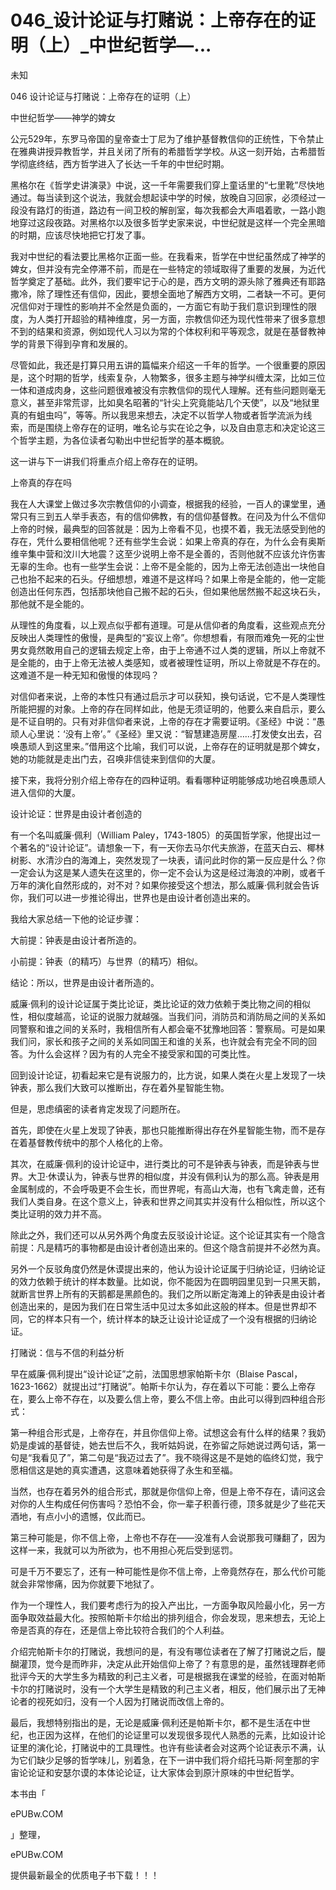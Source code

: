 # 046_设计论证与打赌说：上帝存在的证明（上）_中世纪哲学—...

未知

046 设计论证与打赌说：上帝存在的证明（上）

中世纪哲学——神学的婢女

公元529年，东罗马帝国的皇帝查士丁尼为了维护基督教信仰的正统性，下令禁止在雅典讲授异教哲学，并且关闭了所有的希腊哲学学校。从这一刻开始，古希腊哲学彻底终结，西方哲学进入了长达一千年的中世纪时期。

黑格尔在《哲学史讲演录》中说，这一千年需要我们穿上童话里的“七里靴”尽快地通过。每当读到这个说法，我就会想起读中学的时候，放晚自习回家，必须经过一段没有路灯的街道，路边有一间卫校的解剖室，每次我都会大声唱着歌，一路小跑地穿过这段夜路。对黑格尔以及很多哲学史家来说，中世纪就是这样一个完全黑暗的时期，应该尽快地把它打发了事。

我对中世纪的看法要比黑格尔正面一些。在我看来，哲学在中世纪虽然成了神学的婢女，但并没有完全停滞不前，而是在一些特定的领域取得了重要的发展，为近代哲学奠定了基础。此外，我们要牢记于心的是，西方文明的源头除了雅典还有耶路撒冷，除了理性还有信仰，因此，要想全面地了解西方文明，二者缺一不可。更何况信仰对于理性的影响并不全然是负面的，一方面它有助于我们意识到理性的限度，为人类打开超验的精神维度，另一方面，宗教信仰还为现代性带来了很多意想不到的结果和资源，例如现代人习以为常的个体权利和平等观念，就是在基督教神学的背景下得到孕育和发展的。

尽管如此，我还是打算只用五讲的篇幅来介绍这一千年的哲学。一个很重要的原因是，这个时期的哲学，线索复杂，人物繁多，很多主题与神学纠缠太深，比如三位一体和道成肉身，这些问题很难被没有宗教信仰的现代人理解。还有些问题则毫无意义，甚至非常荒谬，比如臭名昭著的“针尖上究竟能站几个天使”，以及“地狱里真的有蛆虫吗”，等等。所以我思来想去，决定不以哲学人物或者哲学流派为线索，而是围绕上帝存在的证明，唯名论与实在论之争，以及自由意志和决定论这三个哲学主题，为各位读者勾勒出中世纪哲学的基本概貌。

这一讲与下一讲我们将重点介绍上帝存在的证明。

上帝真的存在吗

我在人大课堂上做过多次宗教信仰的小调查，根据我的经验，一百人的课堂里，通常只有三到五人举手表态，有的信仰佛教，有的信仰基督教。在问及为什么不信仰上帝的时候，最典型的回答就是：因为上帝看不见，也摸不着，我无法感受到他的存在，凭什么要相信他呢？还有些学生会说：如果上帝真的存在，为什么会有奥斯维辛集中营和汶川大地震？这至少说明上帝不是全善的，否则他就不应该允许伤害无辜的生命。也有一些学生会说：上帝不是全能的，因为上帝无法创造出一块他自己也抬不起来的石头。仔细想想，难道不是这样吗？如果上帝是全能的，他一定能创造出任何东西，包括那块他自己搬不起的石头，但如果他居然搬不起这块石头，那他就不是全能的。

从理性的角度看，以上观点似乎都有道理。可是从信仰者的角度看，这些观点充分反映出人类理性的傲慢，是典型的“妄议上帝”。你想想看，有限而难免一死的尘世男女竟然敢用自己的逻辑去规定上帝，由于上帝通不过人类的逻辑，所以上帝就不是全能的，由于上帝无法被人类感知，或者被理性证明，所以上帝就是不存在的。这难道不是一种无知和傲慢的体现吗？

对信仰者来说，上帝的本性只有通过启示才可以获知，换句话说，它不是人类理性所能把握的对象。上帝的存在同样如此，他是无须证明的，他要么来自启示，要么是不证自明的。只有对非信仰者来说，上帝的存在才需要证明。《圣经》中说：“愚顽人心里说：‘没有上帝’。”《圣经》里又说：“智慧建造房屋……打发使女出去，召唤愚顽人到这里来。”借用这个比喻，我们可以说，上帝存在的证明就是那个婢女，她的功能就是走出门去，召唤非信徒来到信仰的大厦。

接下来，我将分别介绍上帝存在的四种证明。看看哪种证明能够成功地召唤愚顽人进入信仰的大厦。

设计论证：世界是由设计者创造的

有一个名叫威廉·佩利（William Paley，1743-1805）的英国哲学家，他提出过一个著名的“设计论证”。请想象一下，有一天你去马尔代夫旅游，在蓝天白云、椰林树影、水清沙白的海滩上，突然发现了一块表，请问此时你的第一反应是什么？你一定会认为这是某人遗失在这里的，你一定不会认为这是经过海浪的冲刷，或者千万年的演化自然形成的，对不对？如果你接受这个想法，那么威廉·佩利就会告诉你，我们可以进一步推论得出，世界也是由设计者创造出来的。

我给大家总结一下他的论证步骤：

大前提：钟表是由设计者所造的。

小前提：钟表（的精巧）与世界（的精巧）相似。

结论：所以，世界是由设计者所造的。

威廉·佩利的设计论证属于类比论证，类比论证的效力依赖于类比物之间的相似性，相似度越高，论证的说服力就越强。当我们问，消防员和消防局之间的关系如同警察和谁之间的关系时，我相信所有人都会毫不犹豫地回答：警察局。可是如果我们问，家长和孩子之间的关系如同国王和谁的关系，也许就会有完全不同的回答。为什么会这样？因为有的人完全不接受家和国的可类比性。

回到设计论证，初看起来它是有说服力的，比方说，如果人类在火星上发现了一块钟表，那么我们大致可以推断出，存在着外星智能生物。

但是，思虑缜密的读者肯定发现了问题所在。

首先，即使在火星上发现了钟表，那也只能推断得出存在外星智能生物，而不是存在着基督教传统中的那个人格化的上帝。

其次，在威廉·佩利的设计论证中，进行类比的可不是钟表与钟表，而是钟表与世界。大卫·休谟认为，钟表与世界的相似度，并没有佩利认为的那么高。钟表是用金属制成的，不会呼吸更不会生长，而世界呢，有高山大海，也有飞禽走兽，还有我们人类自身。在这个意义上，钟表和世界之间其实并没有什么相似性，所以这个类比证明的效力并不高。

除此之外，我们还可以从另外两个角度去反驳设计论证。这个论证其实有一个隐含前提：凡是精巧的事物都是由设计者创造出来的。但这个隐含前提并不必然为真。

另外一个反驳角度仍然是休谟提出来的，他认为设计论证属于归纳论证，归纳论证的效力依赖于统计的样本数量。比如说，你不能因为在圆明园里见到一只黑天鹅，就断言世界上所有的天鹅都是黑颜色的。我们之所以断定海滩上的钟表是由设计者创造出来的，是因为我们在日常生活中见过太多如此这般的样本。但是世界却不同，它的样本只有一个，统计样本的缺乏让设计论证成了一个没有根据的归纳论证。

打赌说：信与不信的利益分析

早在威廉·佩利提出“设计论证”之前，法国思想家帕斯卡尔（Blaise Pascal，1623-1662）就提出过“打赌说”。帕斯卡尔认为，存在着以下可能：要么上帝存在，要么上帝不存在，以及要么信上帝，要么不信上帝。由此可以得到四种组合形式：

第一种组合形式是，上帝存在，并且你信仰上帝。试想这会有什么样的结果？我奶奶是虔诚的基督徒，她去世后不久，我听姑妈说，在弥留之际她说过两句话，第一句是“我看见了”，第二句是“我迈过去了”。我不晓得这是不是她的临终幻觉，我宁愿相信这是她的真实遭遇，这意味着她获得了永生和至福。

当然，也存在着另外的组合形式，那就是你信仰上帝，但是上帝不存在，请问这会对你的人生构成任何伤害吗？恐怕不会，你一辈子积善行德，顶多就是少了些花天酒地，有点小小的遗憾，仅此而已。

第三种可能是，你不信上帝，上帝也不存在——没准有人会说那我可赚翻了，因为这样一来，我就可以为所欲为，也不用担心死后受到惩罚。

可是千万不要忘了，还有一种可能性是你不信上帝，上帝竟然存在，那么代价可能就会非常惨痛，因为你就要下地狱了。

作为一个理性人，我们要考虑行为的投入产出比，一方面争取风险最小化，另一方面争取效益最大化。按照帕斯卡尔给出的排列组合，你会发现，思来想去，无论上帝是否真的存在，还是信上帝比较符合我们的个人利益。

介绍完帕斯卡尔的打赌说，我想问的是，有没有哪位读者在了解了打赌说之后，醍醐灌顶，觉今是而昨非，决定从此开始信仰上帝了？有意思的是，虽然钱理群老师批评今天的大学生多为精致的利己主义者，可是根据我在课堂的经验，在面对帕斯卡尔的打赌说时，没有一个大学生是精致的利己主义者，相反，他们展示出了无神论者的视死如归，没有一个人因为打赌说而改信上帝的。

最后，我想特别指出的是，无论是威廉·佩利还是帕斯卡尔，都不是生活在中世纪，也正因为这样，在他们的论证里可以发现很多现代人熟悉的元素，比如设计论证里的演化论，打赌说中的工具理性。也许有些读者会对这两个论证表示不满，认为它们缺少足够的哲学味儿，别着急，在下一讲中我们将介绍托马斯·阿奎那的宇宙论论证和安瑟尔谟的本体论论证，让大家体会到原汁原味的中世纪哲学。

本书由「

ePUBw.COM

」整理，

ePUBw.COM

提供最新最全的优质电子书下载！！！